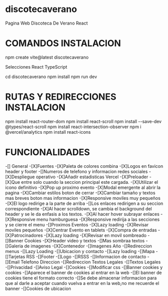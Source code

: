 # discotecaverano
Pagina Web Discoteca De Verano React

# COMANDOS INSTALACION
npm create vite@latest discotecaverano

Selecciones
    React
    TypeScript

  cd discotecaverano
  npm install
  npm run dev

# RUTAS Y REDIRECCIONES INSTALACION
npm install react-router-dom
npm install react-scroll
npm install --save-dev @types/react-scroll
npm install react-intersection-observer
npm i @vercel/analytics
npm install react-icons

# FUNCIONALIDADES 
-[] General
  -[X]Fuentes
  -[X]Paleta de colores combina
  -[X]Logos en favicon header y footer
  -[]Numeros de telefono y informacion redes sociales
  -[X]Despliegue operativo
  -[X]Añadir estadisticas Vercel
-[X]Preloader
  -[X]Que entre solo cuando la seccion principal este cargada.
  -[X]Utilizar el icono definitivo
-[X]Pop up proximo evento
  -[X]Modal emergente al abrir la pagina
  -[X]Cambiar estilos boton de cerrar
  -[X]Cambiar tamaño y textos mas breves boton mas informacion
  -[X]Responsive moviles muy pequeños
-[X]El logo redirige a la parte de arriba
-[]Los enlaces redirigen a su seccion correspondiente
-[X]Al hacer scrolldown, se cambia el background del header y se le da enfasis a los textos.
-[X]Al hacer hover subrayar enlaces
-[X]Responsive menu hamburguesa
-[X]Responsive redirija a las secciones y se cierre el menu
-[]Proximos Eventos
  -[X]Lazy loading
  -[X]Revisar moviles pequeños
  -[X]Centrar Evento en tablets
-[X]Compra de entradas
-[X]Patrocinadores
  -[X]Lazy loading
  -[X]Revisar en movil sombreado
-[]Banner Cookies
-[X]Header video y textos
-[]Mas sombraa textos
-[]Galeria de imagenes
    -[X]Contenedor
    -[]Imagenes Año
    -[]Redireccion menus
    -[]Lazy Loading
-[]Ubicacion y contacto
    -[]Lazy loading
    -[]Mapa
    -[]Tarjetas RSS
-[]Footer
  -[]Logo
  -[]RSSS
  -[]Informacion de contacto
  -[]Email Telefono Direccion
  -[]Redireccion Textos Legales
-[]Textos Legales
  -[]Privacidad
  -[]Aviso Legal
  -[]Cookies
  -[]Modificar css
-[]Banner cookies y cookies
  -[]Aparece el banner de cookies al entrar en la web
  -[]El banner de cookies tiene el formato correcto
  -[]Se debe almacenar informacion para que al darle a aceptar cuando vuelva a entrar en la web,no me recuerde el banner
  -[]Cookies de ubicacion



